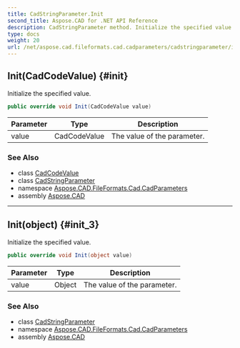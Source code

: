 ```yaml
---
title: CadStringParameter.Init
second_title: Aspose.CAD for .NET API Reference
description: CadStringParameter method. Initialize the specified value
type: docs
weight: 20
url: /net/aspose.cad.fileformats.cad.cadparameters/cadstringparameter/init/
---
```

## Init(CadCodeValue) {#init}

Initialize the specified value.

```csharp
public override void Init(CadCodeValue value)
```

| Parameter | Type | Description |
| --- | --- | --- |
| value | CadCodeValue | The value of the parameter. |

### See Also

* class [CadCodeValue](../../../aspose.cad.fileformats.cad/cadcodevalue/)
* class [CadStringParameter](../)
* namespace [Aspose.CAD.FileFormats.Cad.CadParameters](../../../aspose.cad.fileformats.cad.cadparameters/)
* assembly [Aspose.CAD](../../../)

---

## Init(object) {#init_3}

Initialize the specified value.

```csharp
public override void Init(object value)
```

| Parameter | Type | Description |
| --- | --- | --- |
| value | Object | The value of the parameter. |

### See Also

* class [CadStringParameter](../)
* namespace [Aspose.CAD.FileFormats.Cad.CadParameters](../../../aspose.cad.fileformats.cad.cadparameters/)
* assembly [Aspose.CAD](../../../)



